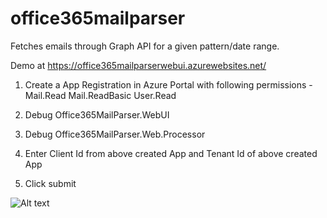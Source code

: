 # office365mailparser
Fetches emails through Graph API for a given pattern/date range.

Demo at https://office365mailparserwebui.azurewebsites.net/

1. Create a App Registration in Azure Portal with following permissions - 
Mail.Read
Mail.ReadBasic
User.Read

2. Debug Office365MailParser.WebUI

3. Debug Office365MailParser.Web.Processor

4. Enter Client Id from above created App and Tenant Id of above created App

5. Click submit


![Alt text](Diagram.jpg?raw=true "Flow Diagram")
